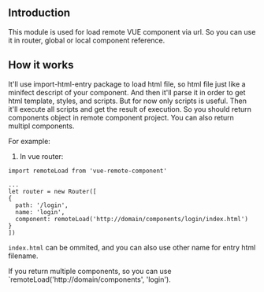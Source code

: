 Introduction
-------------

This module is used for load remote VUE component via url. So you can use it in router, global or local component reference. 

How it works
-------------

It'll use import-html-entry package to load html file, so html file just like a minifect descript of your component. And then it'll parse it in order to get html template, styles, and scripts. But for now only scripts is useful. Then it'll execute all scripts and get the result of execution. So you should return components object in remote component project. You can also return multipl components.

For example:

1. In vue router:

```
import remoteLoad from 'vue-remote-component'

...
let router = new Router([
{
  path: '/login',
  name: 'login',
  component: remoteLoad('http://domain/components/login/index.html')
}
])
```

`index.html` can be ommited, and you can also use other name for entry html filename.

If you return multiple components, so you can use `remoteLoad('http://domain/components', 'login'). 